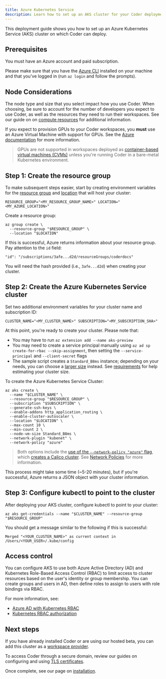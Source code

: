 ```yaml
---
title: Azure Kubernetes Service
description: Learn how to set up an AKS cluster for your Coder deployment.
---
```


This deployment guide shows you how to set up an Azure Kubernetes Service (AKS)
cluster on which Coder can deploy.

## Prerequisites

You must have an Azure account and paid subscription.

Please make sure that you have the
[Azure CLI](https://docs.microsoft.com/en-us/cli/azure/?view=azure-cli-latest)
installed on your machine and that you've logged in (run `az login` and follow
the prompts).

## Node Considerations

The node type and size that you select impact how you use Coder. When choosing,
be sure to account for the number of developers you expect to use Coder, as well
as the resources they need to run their workspaces. See our guide on on
[compute resources](../../guides/admin/resources.md) for additional information.

If you expect to provision GPUs to your Coder workspaces, you **must** use an
Azure Virtual Machine with support for GPUs. See the
[Azure documentation](https://docs.microsoft.com/en-us/azure/virtual-machines/sizes-gpu)
for more information.

> GPUs are not supported in workspaces deployed as
> [container-based virtual machines (CVMs)](../../workspaces/cvms.md) unless
> you're running Coder in a bare-metal Kubernetes environment.

## Step 1: Create the resource group

To make subsequent steps easier, start by creating environment variables for the
[resource group](https://docs.microsoft.com/en-us/azure/azure-resource-manager/management/manage-resource-groups-portal#what-is-a-resource-group)
and
[location](https://azure.microsoft.com/en-us/global-infrastructure/geographies/)
that will host your cluster:

```console
RESOURCE_GROUP="<MY_RESOURCE_GROUP_NAME>" LOCATION="<MY_AZURE_LOCATION>"
```

Create a resource group:

```console
az group create \
  --resource-group "$RESOURCE_GROUP" \
  --location "$LOCATION"
```

If this is successful, Azure returns information about your resource group. Pay
attention to the `id` field:

```console
"id": "/subscriptions/3afe...d2d/resourceGroups/coderdocs"
```

You will need the hash provided (i.e., `3afe...d2d`) when creating your cluster.

## Step 2: Create the Azure Kubernetes Service cluster

Set two additional environment variables for your cluster name and subscription
ID:

```console
CLUSTER_NAME="<MY_CLUSTER_NAME>" SUBSCRIPTION="<MY_SUBSCRIPTION_SHA>"
```

At this point, you're ready to create your cluster. Please note that:

- You may have to run `az extension add --name aks-preview`
- You may need to create a service principal manually using
  `az ad sp create-for-rbac --skip-assignment`, then setting the
  `--service-principal` and `--client-secret` flags
- The sample script creates a `Standard_B8ms` instance; depending on your needs,
  you can choose a
  [larger size](https://docs.microsoft.com/en-us/azure/virtual-machines/sizes-b-series-burstable)
  instead. See [requirements](../requirements.md) for help estimating your
  cluster size.

To create the Azure Kubernetes Service Cluster:

```console
az aks create \
  --name "$CLUSTER_NAME" \
  --resource-group "$RESOURCE_GROUP" \
  --subscription "$SUBSCRIPTION" \
  --generate-ssh-keys \
  --enable-addons http_application_routing \
  --enable-cluster-autoscaler \
  --location "$LOCATION" \
  --max-count 10 \
  --min-count 2 \
  --node-vm-size Standard_B8ms \
  --network-plugin "kubenet" \
  --network-policy "azure"
```

> Both options include the
> [use of the `--network-policy "azure"` flag](https://docs.microsoft.com/en-us/azure/aks/use-network-policies),
> which
> [creates a Calico cluster](https://kubernetes.io/docs/tasks/administer-cluster/network-policy-provider/calico-network-policy/).
> See [Network Policies](../requirements.md#network-policies) for more
> information.

This process might take some time (~5-20 minutes), but if you're successful,
Azure returns a JSON object with your cluster information.

## Step 3: Configure kubectl to point to the cluster

After deploying your AKS cluster, configure kubectl to point to your cluster:

```console
az aks get-credentials --name "$CLUSTER_NAME" --resource-group "$RESOURCE_GROUP"
```

You should get a message similar to the following if this is successful:

```console
Merged "<YOUR_CLUSTER_NAME>" as current context in /Users/<YOUR_USER>/.kube/config
```

## Access control

You can configure AKS to use both Azure Active Directory (AD) and Kubernetes
Role-Based Access Control (RBAC) to limit access to cluster resources based on
the user's identity or group membership. You can create groups and users in AD,
then define roles to assign to users with role bindings via RBAC.

For more information, see:

- [Azure AD with Kubernetes RBAC](https://docs.microsoft.com/en-us/azure/aks/azure-ad-rbac)
- [Kubernetes RBAC authorization](https://kubernetes.io/docs/reference/access-authn-authz/rbac/)

## Next steps

If you have already installed Coder or are using our hosted beta, you can add
this cluster as a
[workspace provider](../../admin/workspace-providers/deployment/index.md).

To access Coder through a secure domain, review our guides on configuring and
using [TLS certificates](../../guides/tls-certificates/index.md).

Once complete, see our page on [installation](../installation.md).
